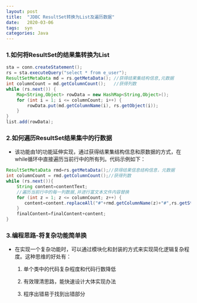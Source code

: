 ```yaml
---
layout: post
title:  "JDBC ResultSet转换为List及遍历数据"
date:   2020-03-06
tags:  syn
categories: Java
---
```


### 1.如何将ResultSet的结果集转换为List


```java
sta = conn.createStatement();
rs = sta.executeQuery("select * from e_user");
ResultSetMetaData md = rs.getMetaData(); //获得结果集结构信息,元数据
int columnCount = md.getColumnCount();   //获得列数 
while (rs.next()) {
	Map<String,Object> rowData = new HashMap<String,Object>();
	for (int i = 1; i <= columnCount; i++) {
		rowData.put(md.getColumnName(i), rs.getObject(i));
	}
}	
list.add(rowData);
```

### 2.如何遍历ResultSet结果集中的行数据

* 该功能由1的功能延伸实现，通过获得结果集结构信息和原数据的方式，在while循环中直接遍历当前行中的所有列。代码示例如下：

```java
ResultSetMetaData rmd=rs.getMetaData();//获得结果信息结构信息，元数据
int columnCount = rmd.getColumnCount();//获得列数
while (rs.next()){
    String content=contentText;
    //遍历当前行中的每一列数据,并进行富文本文件内容替换
    for (int z = 1; z <= columnCount; z++) {
       content=content.replaceAll("#"+rmd.getColumnName(z)+"#",rs.getString(z));
    }
    finalContent=finalContent+content;
}
```


### 3.编程思路-将复杂功能简单换

* 在实现一个复杂功能时，可以通过模块化和封装的方式来实现简化逻辑复杂程度。这种思维的好处有：

	1. 单个类中的代码复杂程度和代码行数降低

	2. 有效理清思路，能快速设计大体实现办法

	3. 程序出错易于找到出错部分

